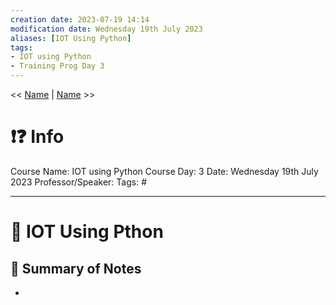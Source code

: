 ```yaml
---
creation date: 2023-07-19 14:14
modification date: Wednesday 19th July 2023
aliases: [IOT Using Python] 
tags: 
- IOT using Python
- Training Prog Day 3
---
```


<< [Name](File_Directory) | [Name](File_Directory) >>

# ❗❓ Info
Course Name: IOT using Python
Course Day: 3
Date: Wednesday 19th July 2023
Professor/Speaker: 
Tags: #

---
# 📑 IOT Using Pthon

## 📃 Summary of Notes
- 


